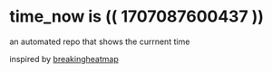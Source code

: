 # time_now is (( 1707087600437 ))

an automated repo that shows the currnent time

inspired by [breakingheatmap](https://github.com/breakingheatmap/breakingheatmap)